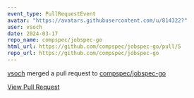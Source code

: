 ```yaml
---
event_type: PullRequestEvent
avatar: "https://avatars.githubusercontent.com/u/814322?"
user: vsoch
date: 2024-03-17
repo_name: compspec/jobspec-go
html_url: https://github.com/compspec/jobspec-go/pull/5
repo_url: https://github.com/compspec/jobspec-go
---
```


<a href='https://github.com/vsoch' target='_blank'>vsoch</a> merged a pull request to <a href='https://github.com/compspec/jobspec-go' target='_blank'>compspec/jobspec-go</a>

<a href='https://github.com/compspec/jobspec-go/pull/5' target='_blank'>View Pull Request</a>